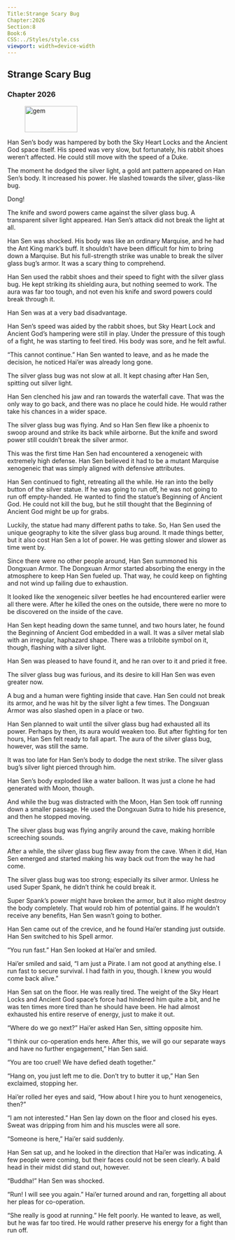 ```yaml
---
Title:Strange Scary Bug 
Chapter:2026 
Section:8 
Book:6 
CSS:../Styles/style.css 
viewport: width=device-width
---
```

  
## Strange Scary Bug
### Chapter 2026
  
<figure>
	<img src="../Images/gem.gif" alt="gem" id="gem" width="120" height="60" />
</figure>
  

  
Han Sen’s body was hampered by both the Sky Heart Locks and the Ancient God space itself. His speed was very slow, but fortunately, his rabbit shoes weren’t affected. He could still move with the speed of a Duke.

The moment he dodged the silver light, a gold ant pattern appeared on Han Sen’s body. It increased his power. He slashed towards the silver, glass-like bug.

Dong!

The knife and sword powers came against the silver glass bug. A transparent silver light appeared. Han Sen’s attack did not break the light at all.

Han Sen was shocked. His body was like an ordinary Marquise, and he had the Ant King mark’s buff. It shouldn’t have been difficult for him to bring down a Marquise. But his full-strength strike was unable to break the silver glass bug’s armor. It was a scary thing to comprehend.

Han Sen used the rabbit shoes and their speed to fight with the silver glass bug. He kept striking its shielding aura, but nothing seemed to work. The aura was far too tough, and not even his knife and sword powers could break through it.

Han Sen was at a very bad disadvantage.

Han Sen’s speed was aided by the rabbit shoes, but Sky Heart Lock and Ancient God’s hampering were still in play. Under the pressure of this tough of a fight, he was starting to feel tired. His body was sore, and he felt awful.

“This cannot continue.” Han Sen wanted to leave, and as he made the decision, he noticed Hai’er was already long gone.

The silver glass bug was not slow at all. It kept chasing after Han Sen, spitting out silver light.

Han Sen clenched his jaw and ran towards the waterfall cave. That was the only way to go back, and there was no place he could hide. He would rather take his chances in a wider space.

The silver glass bug was flying. And so Han Sen flew like a phoenix to swoop around and strike its back while airborne. But the knife and sword power still couldn’t break the silver armor.

This was the first time Han Sen had encountered a xenogeneic with extremely high defense. Han Sen believed it had to be a mutant Marquise xenogeneic that was simply aligned with defensive attributes.

Han Sen continued to fight, retreating all the while. He ran into the belly button of the silver statue. If he was going to run off, he was not going to run off empty-handed. He wanted to find the statue’s Beginning of Ancient God. He could not kill the bug, but he still thought that the Beginning of Ancient God might be up for grabs.

Luckily, the statue had many different paths to take. So, Han Sen used the unique geography to kite the silver glass bug around. It made things better, but it also cost Han Sen a lot of power. He was getting slower and slower as time went by.

Since there were no other people around, Han Sen summoned his Dongxuan Armor. The Dongxuan Armor started absorbing the energy in the atmosphere to keep Han Sen fueled up. That way, he could keep on fighting and not wind up failing due to exhaustion.

It looked like the xenogeneic silver beetles he had encountered earlier were all there were. After he killed the ones on the outside, there were no more to be discovered on the inside of the cave.

Han Sen kept heading down the same tunnel, and two hours later, he found the Beginning of Ancient God embedded in a wall. It was a silver metal slab with an irregular, haphazard shape. There was a trilobite symbol on it, though, flashing with a silver light.

Han Sen was pleased to have found it, and he ran over to it and pried it free.

The silver glass bug was furious, and its desire to kill Han Sen was even greater now.

A bug and a human were fighting inside that cave. Han Sen could not break its armor, and he was hit by the silver light a few times. The Dongxuan Armor was also slashed open in a place or two.

Han Sen planned to wait until the silver glass bug had exhausted all its power. Perhaps by then, its aura would weaken too. But after fighting for ten hours, Han Sen felt ready to fall apart. The aura of the silver glass bug, however, was still the same.

It was too late for Han Sen’s body to dodge the next strike. The silver glass bug’s silver light pierced through him.

Han Sen’s body exploded like a water balloon. It was just a clone he had generated with Moon, though.

And while the bug was distracted with the Moon, Han Sen took off running down a smaller passage. He used the Dongxuan Sutra to hide his presence, and then he stopped moving.

The silver glass bug was flying angrily around the cave, making horrible screeching sounds.

After a while, the silver glass bug flew away from the cave. When it did, Han Sen emerged and started making his way back out from the way he had come.

The silver glass bug was too strong; especially its silver armor. Unless he used Super Spank, he didn’t think he could break it.

Super Spank’s power might have broken the armor, but it also might destroy the body completely. That would rob him of potential gains. If he wouldn’t receive any benefits, Han Sen wasn’t going to bother.

Han Sen came out of the crevice, and he found Hai’er standing just outside. Han Sen switched to his Spell armor.

“You run fast.” Han Sen looked at Hai’er and smiled.

Hai’er smiled and said, “I am just a Pirate. I am not good at anything else. I run fast to secure survival. I had faith in you, though. I knew you would come back alive.”

Han Sen sat on the floor. He was really tired. The weight of the Sky Heart Locks and Ancient God space’s force had hindered him quite a bit, and he was ten times more tired than he should have been. He had almost exhausted his entire reserve of energy, just to make it out.

“Where do we go next?” Hai’er asked Han Sen, sitting opposite him.

“I think our co-operation ends here. After this, we will go our separate ways and have no further engagement,” Han Sen said.

“You are too cruel! We have defied death together.”

“Hang on, you just left me to die. Don’t try to butter it up,” Han Sen exclaimed, stopping her.

Hai’er rolled her eyes and said, “How about I hire you to hunt xenogeneics, then?”

“I am not interested.” Han Sen lay down on the floor and closed his eyes. Sweat was dripping from him and his muscles were all sore.

“Someone is here,” Hai’er said suddenly.

Han Sen sat up, and he looked in the direction that Hai’er was indicating. A few people were coming, but their faces could not be seen clearly. A bald head in their midst did stand out, however.

“Buddha!” Han Sen was shocked.

“Run! I will see you again.” Hai’er turned around and ran, forgetting all about her pleas for co-operation.

“She really is good at running.” He felt poorly. He wanted to leave, as well, but he was far too tired. He would rather preserve his energy for a fight than run off.